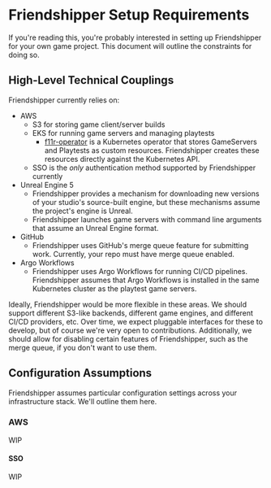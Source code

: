 # Friendshipper Setup Requirements

If you're reading this, you're probably interested in setting up Friendshipper for your own game project. This document will outline the constraints for doing so.

## High-Level Technical Couplings

Friendshipper currently relies on:

- AWS
  - S3 for storing game client/server builds
  - EKS for running game servers and managing playtests
    - [f11r-operator](https://github.com/believer-os/f11r-operator) is a Kubernetes operator that stores GameServers and Playtests as custom resources. Friendshipper creates these resources directly against the Kubernetes API.
  - SSO is the _only_ authentication method supported by Friendshipper currently
- Unreal Engine 5
  - Friendshipper provides a mechanism for downloading new versions of your studio's source-built engine, but these mechanisms assume the project's engine is Unreal.
  - Friendshipper launches game servers with command line arguments that assume an Unreal Engine format.
- GitHub
  - Friendshipper uses GitHub's merge queue feature for submitting work. Currently, your repo must have merge queue enabled.
- Argo Workflows
  - Friendshipper uses Argo Workflows for running CI/CD pipelines. Friendshipper assumes that Argo Workflows is installed in the same Kubernetes cluster as the playtest game servers.

Ideally, Friendshipper would be more flexible in these areas. We should support different S3-like backends, different game engines, and different CI/CD providers, etc. Over time, we expect pluggable interfaces for these to develop, but of course we're very open to contributions. Additionally, we should allow for disabling certain features of Friendshipper, such as the merge queue, if you don't want to use them.

## Configuration Assumptions

Friendshipper assumes particular configuration settings across your infrastructure stack. We'll outline them here.

### AWS

WIP

#### SSO

WIP
